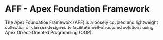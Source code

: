 # AFF - Apex Foundation Framework
The Apex Foundation Framework (AFF) is a loosely coupled and lightweight collection of classes designed to facilitate well-structured solutions using Apex Object-Oriented Programming (OOP).
